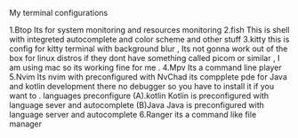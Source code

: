 My terminal configurations 

1.Btop 
Its for system monitoring and resources monitoring 
2.fish 
This is shell with integreted autocomplete and color scheme and other stuff 
3.kitty 
this is config for kitty terminal with background blur ,
Its not gonna work out of the box for linux distros if they dont have something called picom or similar ,
I am using mac so its working fine for me .
4.Mpv
Its a command line player 
5.Nvim
Its nvim with preconfigured with NvChad 
its compplete pde for Java and kotlin development 
there no debugger so you have to install it if you want to .
languages preconfigure 
(A).kotlin
Kotlin is preconfigured with language sever and autocomplete 
(B)Java
Java is preconfigured with language server and autocomplete 
6.Ranger 
its a command like file manager 
